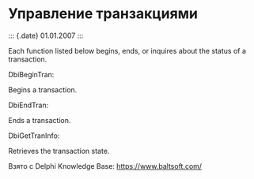 Управление транзакциями
=======================

::: {.date}
01.01.2007
:::

Each function listed below begins, ends, or inquires about the status of
a transaction.

DbiBeginTran:

Begins a transaction.

DbiEndTran:

Ends a transaction.

DbiGetTranInfo:

Retrieves the transaction state.

Взято с Delphi Knowledge Base: <https://www.baltsoft.com/>
